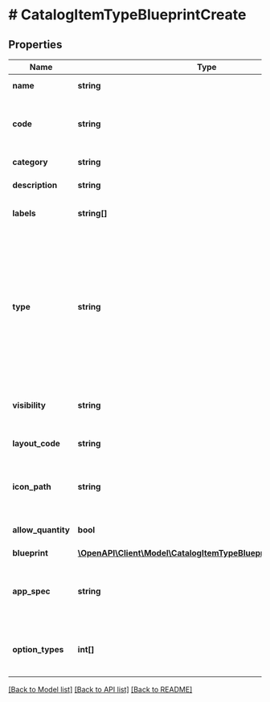 # # CatalogItemTypeBlueprintCreate

## Properties

Name | Type | Description | Notes
------------ | ------------- | ------------- | -------------
**name** | **string** | Catalog Item Type name | [optional]
**code** | **string** | Useful shortcode for provisioning naming schemes and export reference. | [optional]
**category** | **string** | Catalog Item Type category | [optional]
**description** | **string** | Catalog Item Type description | [optional]
**labels** | **string[]** | Array of label strings, can be used for filtering. | [optional]
**type** | **string** | Type, &#x60;instance&#x60;, &#x60;blueprint&#x60; or &#x60;workflow&#x60;. This determines whether an Instance or App will be provisioned. Instance types require a config and blueprint requires a blueprint and appSpec, while workflow types requires a workflow and context. | [optional]
**visibility** | **string** | Visibility - Set to public to allow all tenants | [optional] [default to 'private']
**layout_code** | **string** | Identifier primarily used for Plugin Catalog Item Types | [optional]
**icon_path** | **string** | Icon Path, relative location of an icon image, eg. /assets/containers-png/nginx.png. | [optional]
**allow_quantity** | **bool** | Can users order more than one of this item at a time. | [optional]
**blueprint** | [**\OpenAPI\Client\Model\CatalogItemTypeBlueprintCreateBlueprint**](CatalogItemTypeBlueprintCreateBlueprint.md) |  |
**app_spec** | **string** | The appSpec for blueprint type catalog items is a string in the Scribe YAML format with fields | [optional]
**option_types** | **int[]** | Array of option type IDs, see Inputs. Only applies to type instance and blueprint. | [optional]

[[Back to Model list]](../../README.md#models) [[Back to API list]](../../README.md#endpoints) [[Back to README]](../../README.md)
